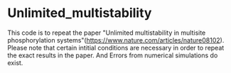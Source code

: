 # Unlimited_multistability
This code is to repeat the paper "Unlimited multistability in multisite phosphorylation systems"(https://www.nature.com/articles/nature08102).
Please note that certain intitial conditions are necessary in order to repeat the exact results in the paper. And Errors from numerical simulations do exist.

